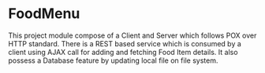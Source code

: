 # FoodMenu
This project module compose of a Client and Server which follows POX over HTTP standard. There is a REST based service which is consumed by a client using AJAX call for adding and fetching Food Item details. It also possess a Database feature by updating local file on file system.
